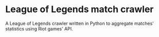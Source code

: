 # League of Legends match crawler
A League of Legends crawler written in Python to aggregate matches' statistics 
using Riot games' API.

